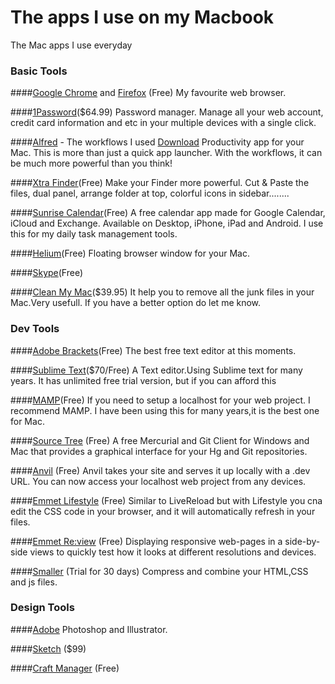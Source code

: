 # The apps I use on my Macbook 
The Mac apps I use everyday

### Basic Tools
####[Google Chrome](https://www.google.com/intl/en/chrome/browser/desktop/index.html) and [Firefox](https://www.mozilla.org/en-US/firefox/new/) (Free)
My favourite web browser.

####[1Password](https://1password.com/)($64.99)
Password manager. Manage all your web account, credit card information and etc in your multiple devices with a single click.

####[Alfred](https://www.alfredapp.com) - The workflows I used [Download](https://pan.baidu.com/s/1nv8Hrkt) 
Productivity app for your Mac. This is more than just a quick app launcher. With the workflows, it can be much more powerful than you think!

####[Xtra Finder](https://www.trankynam.com/xtrafinder/)(Free)
Make your Finder more powerful. Cut & Paste the files, dual panel, arrange folder at top, colorful icons in sidebar........

####[Sunrise Calendar](https://calendar.sunrise.am/)(Free)
A free calendar app made for Google Calendar, iCloud and Exchange. Available on Desktop, iPhone, iPad and Android. I use this for my daily task management tools. 

####[Helium](http://jadengeller.github.io/Helium/)(Free)
Floating browser window for your Mac.

####[Skype](https://www.skype.com/en/download-skype/skype-for-computer/)(Free)

####[Clean My Mac](http://macpaw.com/cleanmymac)($39.95)
It help you to remove all the junk files in your Mac.Very usefull. If you have a better option do let me know.

### Dev Tools
####[Adobe Brackets](https://github.com/adobe/brackets/releases)(Free)
The best free text editor at this moments.

####[Sublime Text](https://www.sublimetext.com/3)($70/Free)
A Text editor.Using Sublime text for many years. It has unlimited free trial version, but if you can afford this

####[MAMP](https://www.mamp.info/)(Free)
If you need to setup a localhost for your web project. I recommend MAMP. I have been using this for many years,it is the best one for Mac.  

####[Source Tree](https://www.sourcetreeapp.com/) (Free)
A free Mercurial and Git Client for Windows and Mac that provides a graphical interface for your Hg and Git repositories.

####[Anvil](http://anvilformac.com/) (Free)
Anvil takes your site and serves it up locally with a .dev URL. You can now access your localhost web project from any devices.

####[Emmet Lifestyle](http://livestyle.io) (Free)
Similar to LiveReload but with Lifestyle you cna edit the CSS code in your browser, and it will automatically refresh in your files. 

####[Emmet Re:view](http://re-view.emmet.io/) (Free)
Displaying responsive web-pages in a side-by-side views to quickly test how it looks at different resolutions and devices.

####[Smaller](http://25.io/smaller/) (Trial for 30 days)
Compress and combine your HTML,CSS and js files.

### Design Tools
####[Adobe](https://www.adobe.com)
Photoshop and Illustrator.

####[Sketch](https://www.sketchapp.com) ($99)

####[Craft Manager](https://www.invisionapp.com/craft) (Free)

